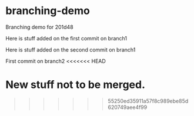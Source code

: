 # branching-demo
Branching demo for 201d48

Here is stuff added on the first commit on branch1

Here is stuff added on the second commit on branch1

First commit on branch2
<<<<<<< HEAD

New stuff not to be merged.
=======
>>>>>>> 55250ed35911a57f8c989ebe85d620749aee4f99
